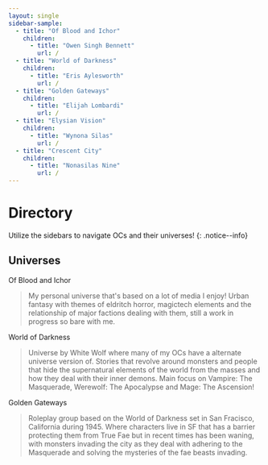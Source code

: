 ```yaml
---
layout: single
sidebar-sample:
  - title: "Of Blood and Ichor"
    children:
      - title: "Owen Singh Bennett"
        url: /
  - title: "World of Darkness"
    children:
      - title: "Eris Aylesworth"
        url: /
  - title: "Golden Gateways"
    children:
      - title: "Elijah Lombardi"
        url: /
  - title: "Elysian Vision"
    children:
      - title: "Wynona Silas"
        url: /
  - title: "Crescent City"
    children:
      - title: "Nonasilas Nine"
        url: /
---
```


# Directory

Utilize the sidebars to navigate OCs and their universes!
{: .notice--info}

## Universes

Of Blood and Ichor
> My personal universe that's based on a lot of media I enjoy! Urban fantasy with themes of eldritch horror, magictech elements and the relationship of major factions dealing with them, still a work in progress so bare with me.

World of Darkness
> Universe by White Wolf where many of my OCs have a alternate universe version of. Stories that revolve around monsters and people that hide the supernatural elements of the world from the masses and how they deal with their inner demons. Main focus on Vampire: The Masquerade, Werewolf: The Apocalypse and Mage: The Ascension!

Golden Gateways
> Roleplay group based on the World of Darkness set in San Fracisco, California during 1945. Where characters live in SF that has a barrier protecting them from True Fae but in recent times has been waning, with monsters invading the city as they deal with adhering to the Masquerade and solving the mysteries of the fae beasts invading.
